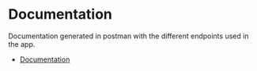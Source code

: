 # Documentation

Documentation generated in postman with the different endpoints used in the app.

* [Documentation](https://documenter.getpostman.com/view/18289711/2s9YJXaRLZ)
